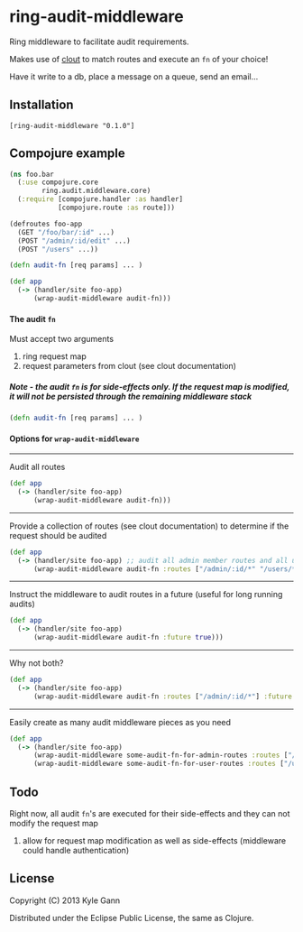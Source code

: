 # ring-audit-middleware

Ring middleware to facilitate audit requirements.

Makes use of [clout](https://github.com/weavejester/clout) to match routes and execute an ```fn``` of your choice!

Have it write to a db, place a message on a queue, send an email...

## Installation

    [ring-audit-middleware "0.1.0"]

## Compojure example

```clojure
(ns foo.bar
  (:use compojure.core
        ring.audit.middleware.core)
  (:require [compojure.handler :as handler]
            [compojure.route :as route]))

(defroutes foo-app
  (GET "/foo/bar/:id" ...)
  (POST "/admin/:id/edit" ...)
  (POST "/users" ...))

(defn audit-fn [req params] ... )

(def app
  (-> (handler/site foo-app)
      (wrap-audit-middleware audit-fn)))
```

#### The audit ```fn```

Must accept two arguments
  1. ring request map
  2. request parameters from clout (see clout documentation)

##### Note - the audit ```fn``` is for side-effects only. If the request map is modified, it will not be persisted through the remaining middleware stack

```clojure
(defn audit-fn [req params] ... )
```

#### Options for ```wrap-audit-middleware```

- - -
Audit all routes

```clojure
(def app
  (-> (handler/site foo-app)
      (wrap-audit-middleware audit-fn)))
```

- - -
Provide a collection of routes (see clout documentation) to determine if the request should be audited

```clojure
(def app
  (-> (handler/site foo-app) ;; audit all admin member routes and all user routes
      (wrap-audit-middleware audit-fn :routes ["/admin/:id/*" "/users/*"])))
```

- - -
Instruct the middleware to audit routes in a future (useful for long running audits)

```clojure
(def app
  (-> (handler/site foo-app)
      (wrap-audit-middleware audit-fn :future true)))
```

- - -
Why not both?

```clojure
(def app
  (-> (handler/site foo-app)
      (wrap-audit-middleware audit-fn :routes ["/admin/:id/*"] :future true)))
```

- - -
Easily create as many audit middleware pieces as you need

```clojure
(def app
  (-> (handler/site foo-app)
      (wrap-audit-middleware some-audit-fn-for-admin-routes :routes ["/admin/:id/*"])
      (wrap-audit-middleware some-audit-fn-for-user-routes :routes ["/user/*"])))
```

## Todo

Right now, all audit ```fn```'s are executed for their side-effects and they can not modify the request map

  1. allow for request map modification as well as side-effects (middleware could handle authentication)

## License

Copyright (C) 2013 Kyle Gann

Distributed under the Eclipse Public License, the same as Clojure.
